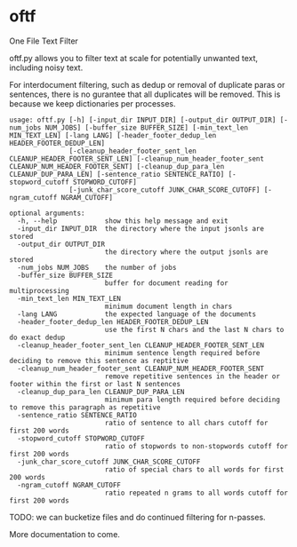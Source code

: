 # oftf
One File Text Filter

oftf.py allows you to filter text at scale for potentially unwanted text, including noisy text.

For interdocument filtering, such as dedup or removal of duplicate paras or sentences, there is no gurantee that all duplicates will be removed. This is because we keep dictionaries per processes. 
```
usage: oftf.py [-h] [-input_dir INPUT_DIR] [-output_dir OUTPUT_DIR] [-num_jobs NUM_JOBS] [-buffer_size BUFFER_SIZE] [-min_text_len MIN_TEXT_LEN] [-lang LANG] [-header_footer_dedup_len HEADER_FOOTER_DEDUP_LEN]
               [-cleanup_header_footer_sent_len CLEANUP_HEADER_FOOTER_SENT_LEN] [-cleanup_num_header_footer_sent CLEANUP_NUM_HEADER_FOOTER_SENT] [-cleanup_dup_para_len CLEANUP_DUP_PARA_LEN] [-sentence_ratio SENTENCE_RATIO] [-stopword_cutoff STOPWORD_CUTOFF]
               [-junk_char_score_cutoff JUNK_CHAR_SCORE_CUTOFF] [-ngram_cutoff NGRAM_CUTOFF]

optional arguments:
  -h, --help            show this help message and exit
  -input_dir INPUT_DIR  the directory where the input jsonls are stored
  -output_dir OUTPUT_DIR
                        the directory where the output jsonls are stored
  -num_jobs NUM_JOBS    the number of jobs
  -buffer_size BUFFER_SIZE
                        buffer for document reading for multiprocessing
  -min_text_len MIN_TEXT_LEN
                        minimum document length in chars
  -lang LANG            the expected language of the documents
  -header_footer_dedup_len HEADER_FOOTER_DEDUP_LEN
                        use the first N chars and the last N chars to do exact dedup
  -cleanup_header_footer_sent_len CLEANUP_HEADER_FOOTER_SENT_LEN
                        minimum sentence length required before deciding to remove this sentence as reptitive
  -cleanup_num_header_footer_sent CLEANUP_NUM_HEADER_FOOTER_SENT
                        remove repetitive sentences in the header or footer within the first or last N sentences
  -cleanup_dup_para_len CLEANUP_DUP_PARA_LEN
                        minimum para length required before deciding to remove this paragraph as repetitive
  -sentence_ratio SENTENCE_RATIO
                        ratio of sentence to all chars cutoff for first 200 words
  -stopword_cutoff STOPWORD_CUTOFF
                        ratio of stopwords to non-stopwords cutoff for first 200 words
  -junk_char_score_cutoff JUNK_CHAR_SCORE_CUTOFF
                        ratio of special chars to all words for first 200 words
  -ngram_cutoff NGRAM_CUTOFF
                        ratio repeated n grams to all words cutoff for first 200 words
```
TODO: we can bucketize files and do continued filtering for n-passes.

More documentation to come.
